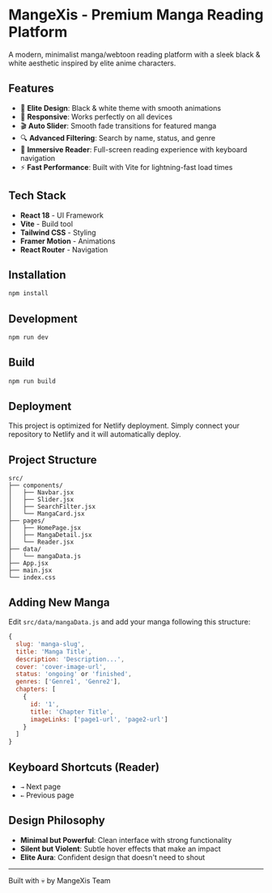 # MangeXis - Premium Manga Reading Platform

A modern, minimalist manga/webtoon reading platform with a sleek black & white aesthetic inspired by elite anime characters.

## Features

- 🎨 **Elite Design**: Black & white theme with smooth animations
- 📱 **Responsive**: Works perfectly on all devices
- 🎬 **Auto Slider**: Smooth fade transitions for featured manga
- 🔍 **Advanced Filtering**: Search by name, status, and genre
- 📖 **Immersive Reader**: Full-screen reading experience with keyboard navigation
- ⚡ **Fast Performance**: Built with Vite for lightning-fast load times

## Tech Stack

- **React 18** - UI Framework
- **Vite** - Build tool
- **Tailwind CSS** - Styling
- **Framer Motion** - Animations
- **React Router** - Navigation

## Installation

```bash
npm install
```

## Development

```bash
npm run dev
```

## Build

```bash
npm run build
```

## Deployment

This project is optimized for Netlify deployment. Simply connect your repository to Netlify and it will automatically deploy.

## Project Structure

```
src/
├── components/
│   ├── Navbar.jsx
│   ├── Slider.jsx
│   ├── SearchFilter.jsx
│   └── MangaCard.jsx
├── pages/
│   ├── HomePage.jsx
│   ├── MangaDetail.jsx
│   └── Reader.jsx
├── data/
│   └── mangaData.js
├── App.jsx
├── main.jsx
└── index.css
```

## Adding New Manga

Edit `src/data/mangaData.js` and add your manga following this structure:

```javascript
{
  slug: 'manga-slug',
  title: 'Manga Title',
  description: 'Description...',
  cover: 'cover-image-url',
  status: 'ongoing' or 'finished',
  genres: ['Genre1', 'Genre2'],
  chapters: [
    {
      id: '1',
      title: 'Chapter Title',
      imageLinks: ['page1-url', 'page2-url']
    }
  ]
}
```

## Keyboard Shortcuts (Reader)

- `→` Next page
- `←` Previous page

## Design Philosophy

- **Minimal but Powerful**: Clean interface with strong functionality
- **Silent but Violent**: Subtle hover effects that make an impact
- **Elite Aura**: Confident design that doesn't need to shout

---

Built with 💀 by MangeXis Team
